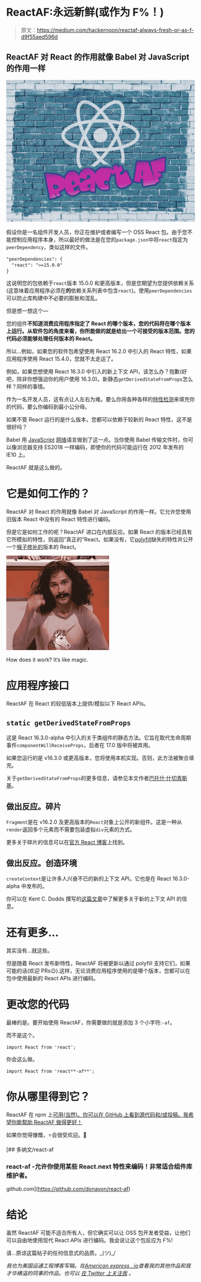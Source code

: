 # ReactAF:永远新鲜(或作为 F%！)

> 原文：<https://medium.com/hackernoon/reactaf-always-fresh-or-as-f-d9f55aed596d>

## ReactAF 对 React 的作用就像 Babel 对 JavaScript 的作用一样

![](img/2a089bf0d71fae49a6f0ba2ef8de57b5.png)

假设你是一名组件开发人员，你正在维护或者编写一个 OSS React 包。由于您不能控制应用程序本身，所以最好的做法是在您的`package.json`中将`react`指定为`peerDependency`，类似这样的文件。

```
"peerDependencies": {
  "react": ">=15.0.0"
}
```

这说明您的包依赖于`react`版本 15.0.0 和更高版本，但是您期望为您提供依赖关系(这意味着应用程序必须在**的**依赖关系列表中包含`react`)。使用`peerDependencies`可以防止库构建中不必要的膨胀和混乱。

但是想一想这个—

您的组件**不知道消费应用程序指定了 React 的哪个版本，您的代码将在哪个版本上运行。从软件包的角度来看，你所能做的就是给出一个可接受的版本范围。您的代码必须能够处理任何版本的 React。**

所以…例如，如果您的软件包希望使用 React 16.2.0 中引入的 React 特性，如果应用程序使用 React 15.4.0，您就不太走运了。

例如，如果您想使用 React 16.3.0 中引入的新上下文 API，该怎么办？抱歉(好吧，除非你想强迫你的用户使用 16.3.0)。新静态`getDerivedStateFromProps`怎么样？同样的事情。

作为一名开发人员，这有点让人左右为难。要么你用各种各样的[特性检测](https://en.wikipedia.org/wiki/Feature_detection_(web_development))来填充你的代码，要么你编码到最小公分母。

如果不管 React 运行的是什么版本，您都可以依赖于较新的 React 特性，这不是很好吗？

Babel 用 [JavaScript](https://hackernoon.com/tagged/javascript) [网络](https://hackernoon.com/tagged/network)语言做到了这一点。当你使用 Babel 传输文件时，你可以像浏览器支持 ES2018 一样编码，即使你的代码可能运行在 2012 年发布的 IE10 上。

ReactAF 就是这么做的。

# 它是如何工作的？

ReactAF 对 React 的作用就像 Babel 对 JavaScript 的作用一样。它允许您使用旧版本 React 中没有的 React 特性进行编码。

但是它是如何工作的呢？ReactAF 进口在内部反应。如果 React 的版本已经具有它所模拟的特性，则返回“真正的”React。如果没有，它[polyfill](https://en.wikipedia.org/wiki/Polyfill_(programming))缺失的特性并公开一个[猴子修补的](https://en.wikipedia.org/wiki/Monkey_patch)版本的 React。

![](img/b1ce8f07df09288b32247ea7fc11f7e8.png)

How does it work? It’s like magic.

# 应用程序接口

ReactAF 在 React 的较低版本上提供/模拟以下 React APIs。

## `static getDerivedStateFromProps`

这是 React 16.3.0-alpha 中引入的关于类组件的静态方法。它旨在取代生命周期事件`componentWillReceiveProps`，后者在 17.0 版中将被弃用。

如果您运行的是 v16.3.0 或更高版本，您将使用本机实现。否则，此方法被聚合填充。

关于`getDerivedStateFromProps`的更多信息，请参见本文作者[巴托什·什切青斯基](https://medium.com/u/a5f578f5b81a?source=post_page-----d9f55aed596d--------------------------------)。

## 做出反应。碎片

`Fragment`是在 v16.2.0 及更高版本的`React`对象上公开的新组件。这是一种从`render`返回多个元素而不需要包装虚拟`div`元素的方式。

更多关于碎片的信息可以在[官方 React 博客](https://reactjs.org/blog/2017/11/28/react-v16.2.0-fragment-support.html)上找到。

## 做出反应。**创造环境**

`createContext`是让许多人兴奋不已的新的上下文 API。它也是在 React 16.3.0-alpha 中发布的。

你可以在 Kent C. Dodds 撰写的[这篇文章](/dailyjs/reacts-️-new-context-api-70c9fe01596b)中了解更多关于新的上下文 API 的信息。

# 还有更多…

其实没有…就这些。

但是随着 React 发布新特性，ReactAF 将被更新以通过 polyfill 支持它们，如果可能的话(欢迎 PRs😉).这样，无论消费应用程序使用的是哪个版本，您都可以在包中使用最新的 React APIs 进行编码。

# 更改您的代码

最棒的是。要开始使用 ReactAF，你需要做的就是添加 3 个小字符:`-af`。

而不是这个。

```
import React from 'react';
```

你会这么做。

```
import React from 'react**-af**';
```

# 你从哪里得到它？

ReactAF 在 npm 上[可用(当然)。你可以在 GitHub 上看到源代码和/或投稿。我希望你能帮助 ReactAF 做得更好！](https://www.npmjs.com/package/react-af)

如果你觉得慷慨，⭐️会很受欢迎。🙏

[](https://github.com/donavon/react-af) [## 多纳文/react-af

### react-af -允许你使用某些 React.next 特性来编码！非常适合组件库维护者。

github.com](https://github.com/donavon/react-af) 

# 结论

虽然 ReactAF 可能不适合所有人，但它确实可以让 OSS 包开发者受益，让他们可以自由地使用现代 React APIs 进行编码。我会说让这个包反应为 F%!

请…原谅这篇帖子的任何信息式的品质。\_(ツ)_/

*我也为美国运通工程博客写稿。在*[*American express . io*](http://americanexpress.io/)*查看我的其他作品和我才华横溢的同事的作品。也可以* [*在 Twitter 上关注我*](https://twitter.com/donavon) *。*